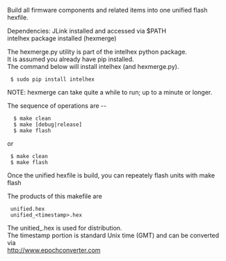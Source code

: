 
Build all firmware components and related items into one unified flash hexfile.

Dependencies:
    JLink installed and accessed via $PATH  
    intelhex package installed (hexmerge)

The hexmerge.py utility is part of the intelhex python package.  
It is assumed you already have pip installed.  
The command below will install intelhex (and hexmerge.py).  

     $ sudo pip install intelhex

NOTE: hexmerge can take quite a while to run; up to a minute or longer.

The sequence of operations are --  

      $ make clean
      $ make [debug|release]
      $ make flash
      
or  

     $ make clean  
     $ make flash  

Once the unified hexfile is build, you can repeately flash units with
        make flash

The products of this makefile are  

     unified.hex  
     unified_<timestamp>.hex  

The unitied_<timestamp>.hex is used for distribution.  
The timestamp portion is standard Unix time (GMT) and can be converted via  
      http://www.epochconverter.com

